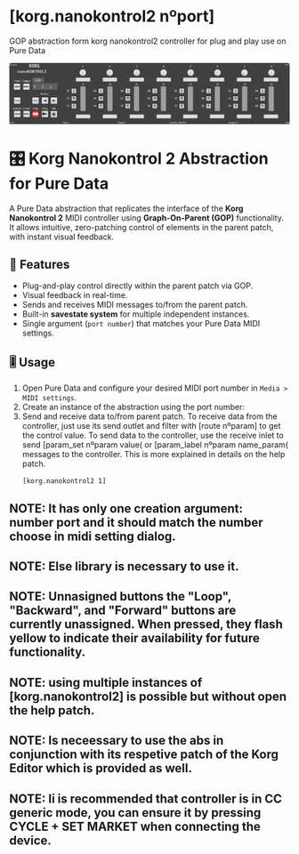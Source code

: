 # [korg.nanokontrol2 nºport]
GOP abstraction form korg nanokontrol2 controller for plug and play use on Pure Data

![Nanokontrol2 in Pure Data](gui.jpg)


 # 🎛️ Korg Nanokontrol 2 Abstraction for Pure Data

A Pure Data abstraction that replicates the interface of the **Korg Nanokontrol 2** MIDI controller using **Graph-On-Parent (GOP)** functionality. It allows intuitive, zero-patching control of elements in the parent patch, with instant visual feedback.

## 🚀 Features

- Plug-and-play control directly within the parent patch via GOP.
- Visual feedback in real-time.
- Sends and receives MIDI messages to/from the parent patch.
- Built-in **savestate system** for multiple independent instances.
- Single argument (`port number`) that matches your Pure Data MIDI settings.

## 🎚️ Usage

1. Open Pure Data and configure your desired MIDI port number in `Media > MIDI settings`.
2. Create an instance of the abstraction using the port number:
3. Send and receive data to/from parent patch. To receive data from the controller, just use its send outlet and filter with [route nºparam] to get the control value. To send data to the controller, use the receive inlet to send [param_set nºparam value( or [param_label nºparam name_param( messages to the controller. This is more explained in details on the help patch. 
   ```pd
   [korg.nanokontrol2 1]
## NOTE: It has only one creation argument: number port and it should match the number choose in midi setting dialog.
## NOTE: Else library is necessary to use it.
## NOTE: Unnasigned buttons the "Loop", "Backward", and "Forward" buttons are currently unassigned. When pressed, they flash yellow to indicate their availability for future functionality.
## NOTE: using multiple instances of [korg.nanokontrol2] is possible but without open the help patch. 
## NOTE: Is neceessary to use the abs in conjunction with its respetive patch of the Korg Editor which is provided as well.
## NOTE: Ii is recommended that controller is in CC generic mode, you can ensure it by pressing CYCLE + SET MARKET when connecting the device. 
